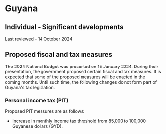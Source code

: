 # Guyana
## Individual - Significant developments
Last reviewed - 14 October 2024
## Proposed fiscal and tax measures
The 2024 National Budget was presented on 15 January 2024. During their presentation, the government proposed certain fiscal and tax measures. It is expected that some of the proposed measures will be enacted in the coming months. Until such time, the following changes do not form part of Guyana's tax legislation.
### Personal income tax (PIT) 
Proposed PIT measures are as follows:
  * Increase in monthly income tax threshold from 85,000 to 100,000 Guyanese dollars (GYD).


